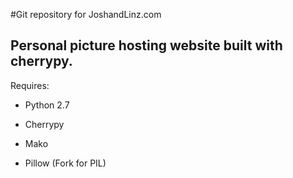 #Git repository for JoshandLinz.com

## Personal picture hosting website built with cherrypy. ##

Requires:


* Python 2.7


* Cherrypy


* Mako


* Pillow (Fork for PIL)